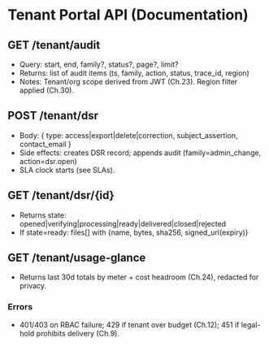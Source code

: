 # Tenant Portal API (Documentation)

## GET /tenant/audit
- Query: start, end, family?, status?, page?, limit?
- Returns: list of audit items (ts, family, action, status, trace_id, region)
- Notes: Tenant/org scope derived from JWT (Ch.23). Region filter applied (Ch.30).

## POST /tenant/dsr
- Body: { type: access|export|delete|correction, subject_assertion, contact_email }
- Side effects: creates DSR record; appends audit (family=admin_change, action=dsr.open)
- SLA clock starts (see SLAs).

## GET /tenant/dsr/{id}
- Returns state: opened|verifying|processing|ready|delivered|closed|rejected
- If state=ready: files[] with {name, bytes, sha256, signed_url(expiry)}

## GET /tenant/usage-glance
- Returns last 30d totals by meter + cost headroom (Ch.24), redacted for privacy.

### Errors
- 401/403 on RBAC failure; 429 if tenant over budget (Ch.12); 451 if legal-hold prohibits delivery (Ch.9).
